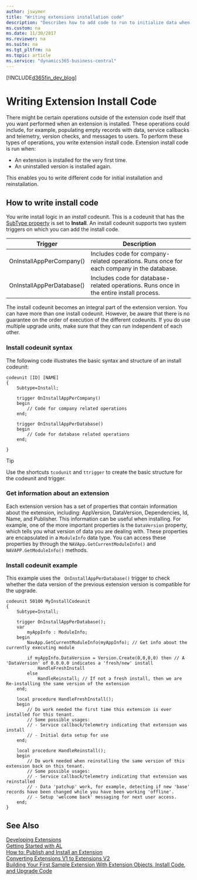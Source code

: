 ```yaml
---
author: jswymer
title: "Writing extensions installation code"
description: "Describes how to add code to run to initialize data when an extension is installed."
ms.custom: na
ms.date: 11/30/2017
ms.reviewer: na
ms.suite: na
ms.tgt_pltfrm: na
ms.topic: article
ms.service: "dynamics365-business-central"
---
```


[!INCLUDE[d365fin_dev_blog](includes/d365fin_dev_blog.md)]

# Writing Extension Install Code
There might be certain operations outside of the extension code itself that you want performed when an extension is installed. These operations could include, for example, populating empty records with data, service callbacks and telemetry, version checks, and messages to users. To perform these types of operations, you write extension install code. Extension install code is run when:

-   An extension is installed for the very first time.
-   An uninstalled version is installed again.

This enables you to write different code for initial installation and reinstallation.

## How to write install code
You write install logic in an *install* codeunit. This is a codeunit that has the [SubType property](properties/devenv-subtype-property-codeunit.md) is set to **Install**. An install codeunit supports two system triggers on which you can add the install code.

|Trigger |Description |
|--------|------------|
|OnInstallAppPerCompany()|Includes code for company-related operations. Runs once for each company in the database.|
|OnInstallAppPerDatabase()|Includes code for database-related operations. Runs once in the entire install process.|

The install codeunit becomes an integral part of the extension version. You can have more than one install codeunit. However, be aware that there is no guarantee on the order of execution of the different codeunits. If you do use multiple upgrade units, make sure that they can run independent of each other.

### Install codeunit syntax
The following code illustrates the basic syntax and structure of an install codeunit:

```
codeunit [ID] [NAME]
{
	Subtype=Install;

	trigger OnInstallAppPerCompany()
	begin
		// Code for company related operations
	end;

	trigger OnInstallAppPerDatabase()
	begin
		// Code for database related operations
	end;

}
```
> [!TIP]
> Use the shortcuts `tcodunit` and `ttrigger` to create the basic structure for the codeunit and trigger.

### Get information about an extension
Each extension version has a set of properties that contain information about the extension, including: AppVersion, DataVersion, Dependencies, Id, Name, and Publisher. This information can be useful when installing. For example, one of the more important properties is the `DataVersion` property, which tells you what version of data you are dealing with. These properties are encapsulated in a `ModuleInfo` data type. You can access these properties by through the `NAVApp.GetCurrentModuleInfo()` and `NAVAPP.GetModuleInfo()` methods.

### Install codeunit example
This example uses the ` OnInstallAppPerDatabase()` trigger to check whether the data version of the previous extension version is compatible for the upgrade.

```
codeunit 50100 MyInstallCodeunit
{
    Subtype=Install;

    trigger OnInstallAppPerDatabase();
    var
        myAppInfo : ModuleInfo;
    begin
        NavApp.GetCurrentModuleInfo(myAppInfo); // Get info about the currently executing module

        if myAppInfo.DataVersion = Version.Create(0,0,0,0) then // A 'DataVersion' of 0.0.0.0 indicates a 'fresh/new' install
            HandleFreshInstall
        else
            HandleReinstall; // If not a fresh install, then we are Re-installing the same version of the extension
    end;

    local procedure HandleFreshInstall();
    begin
        // Do work needed the first time this extension is ever installed for this tenant.
        // Some possible usages:
        // - Service callback/telemetry indicating that extension was install
        // - Initial data setup for use
    end;

    local procedure HandleReinstall();
    begin
        // Do work needed when reinstalling the same version of this extension back on this tenant.
        // Some possible usages:
        // - Service callback/telemetry indicating that extension was reinstalled
        // - Data 'patchup' work, for example, detecting if new 'base' records have been changed while you have been working 'offline'.
        // - Setup 'welcome back' messaging for next user access.
    end;
}

```

## See Also  
[Developing Extensions](devenv-dev-overview.md)  
[Getting Started with AL](devenv-get-started.md)  
[How to: Publish and Install an Extension](devenv-how-publish-and-install-an-extension-v2.md)  
[Converting Extensions V1 to Extensions V2](devenv-upgrade-v1-to-v2-overview.md)  
[Building Your First Sample Extension With Extension Objects, Install Code, and Upgrade Code](devenv-extension-example.md)  
